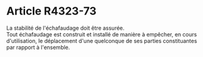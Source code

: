 # Article R4323-73

  
La stabilité de l'échafaudage doit être assurée.   
Tout échafaudage est construit et installé de manière à empêcher, en cours d'utilisation, le déplacement d'une quelconque de ses parties constituantes par rapport à l'ensemble.